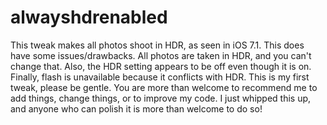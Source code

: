 alwayshdrenabled
================

This tweak makes all photos shoot in HDR, as seen in iOS 7.1.
This does have some issues/drawbacks. All photos are taken in HDR, and you can't change that. Also, the HDR setting appears to be off even though it is on. Finally, flash is unavailable because it conflicts with HDR.
This is my first tweak, please be gentle.
You are more than welcome to recommend me to add things, change things, or to improve my code. I just whipped this up, and anyone who can polish it is more than welcome to do so!
